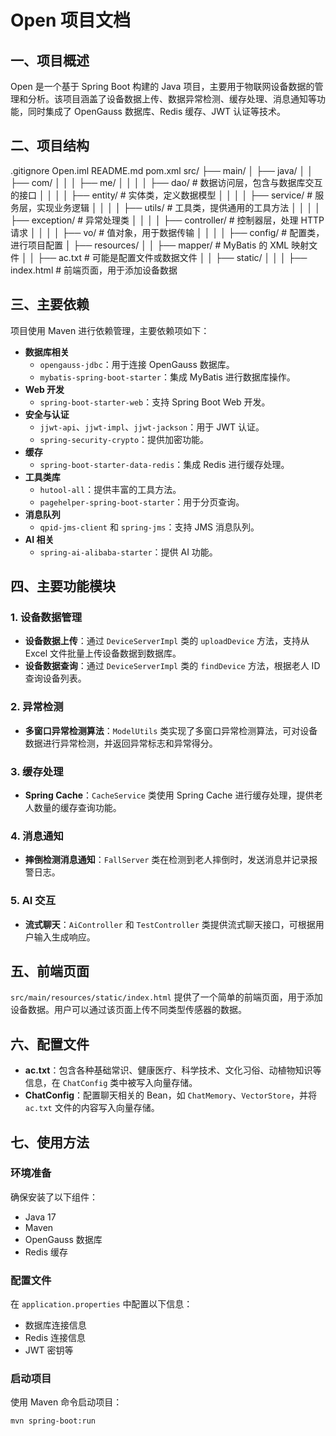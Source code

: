 # Open 项目文档

## 一、项目概述
Open 是一个基于 Spring Boot 构建的 Java 项目，主要用于物联网设备数据的管理和分析。该项目涵盖了设备数据上传、数据异常检测、缓存处理、消息通知等功能，同时集成了 OpenGauss 数据库、Redis 缓存、JWT 认证等技术。

## 二、项目结构
.gitignore
Open.iml
README.md
pom.xml
src/
├── main/
│   ├── java/
│   │   ├── com/
│   │   │   ├── me/
│   │   │   │   ├── dao/         # 数据访问层，包含与数据库交互的接口
│   │   │   │   ├── entity/      # 实体类，定义数据模型
│   │   │   │   ├── service/     # 服务层，实现业务逻辑
│   │   │   │   ├── utils/       # 工具类，提供通用的工具方法
│   │   │   │   ├── exception/   # 异常处理类
│   │   │   │   ├── controller/  # 控制器层，处理 HTTP 请求
│   │   │   │   ├── vo/          # 值对象，用于数据传输
│   │   │   │   ├── config/      # 配置类，进行项目配置
│   ├── resources/
│   │   ├── mapper/      # MyBatis 的 XML 映射文件
│   │   ├── ac.txt       # 可能是配置文件或数据文件
│   │   ├── static/
│   │   │   ├── index.html # 前端页面，用于添加设备数据
## 三、主要依赖
项目使用 Maven 进行依赖管理，主要依赖项如下：

- **数据库相关**
   - `opengauss-jdbc`：用于连接 OpenGauss 数据库。
   - `mybatis-spring-boot-starter`：集成 MyBatis 进行数据库操作。
- **Web 开发**
   - `spring-boot-starter-web`：支持 Spring Boot Web 开发。
- **安全与认证**
   - `jjwt-api`、`jjwt-impl`、`jjwt-jackson`：用于 JWT 认证。
   - `spring-security-crypto`：提供加密功能。
- **缓存**
   - `spring-boot-starter-data-redis`：集成 Redis 进行缓存处理。
- **工具类库**
   - `hutool-all`：提供丰富的工具方法。
   - `pagehelper-spring-boot-starter`：用于分页查询。
- **消息队列**
   - `qpid-jms-client` 和 `spring-jms`：支持 JMS 消息队列。
- **AI 相关**
   - `spring-ai-alibaba-starter`：提供 AI 功能。

## 四、主要功能模块

### 1. 设备数据管理
- **设备数据上传**：通过 `DeviceServerImpl` 类的 `uploadDevice` 方法，支持从 Excel 文件批量上传设备数据到数据库。
- **设备数据查询**：通过 `DeviceServerImpl` 类的 `findDevice` 方法，根据老人 ID 查询设备列表。

### 2. 异常检测
- **多窗口异常检测算法**：`ModelUtils` 类实现了多窗口异常检测算法，可对设备数据进行异常检测，并返回异常标志和异常得分。

### 3. 缓存处理
- **Spring Cache**：`CacheService` 类使用 Spring Cache 进行缓存处理，提供老人数量的缓存查询功能。

### 4. 消息通知
- **摔倒检测消息通知**：`FallServer` 类在检测到老人摔倒时，发送消息并记录报警日志。

### 5. AI 交互
- **流式聊天**：`AiController` 和 `TestController` 类提供流式聊天接口，可根据用户输入生成响应。

## 五、前端页面
`src/main/resources/static/index.html` 提供了一个简单的前端页面，用于添加设备数据。用户可以通过该页面上传不同类型传感器的数据。

## 六、配置文件
- **ac.txt**：包含各种基础常识、健康医疗、科学技术、文化习俗、动植物知识等信息，在 `ChatConfig` 类中被写入向量存储。
- **ChatConfig**：配置聊天相关的 Bean，如 `ChatMemory`、`VectorStore`，并将 `ac.txt` 文件的内容写入向量存储。

## 七、使用方法

### 环境准备
确保安装了以下组件：
- Java 17
- Maven
- OpenGauss 数据库
- Redis 缓存

### 配置文件
在 `application.properties` 中配置以下信息：
- 数据库连接信息
- Redis 连接信息
- JWT 密钥等

### 启动项目
使用 Maven 命令启动项目：
```bash
mvn spring-boot:run